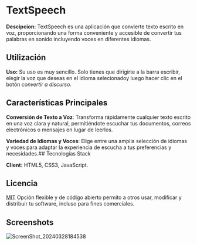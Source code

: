 # TextSpeech
**Descipcion:** TextSpeech es una aplicación que convierte texto escrito en voz, proporcionando una forma conveniente y accesible de convertir tus palabras en sonido incluyendo voces en diferentes idiomas.

## Utilización

**Uso:** Su uso es muy sencillo. Solo tienes que dirigirte a la barra  escribir, elegir la voz que deseas en el idioma selecionadoy luego hacer clic en el botón *convertir a discurso*.

## Características Principales

**Conversión de Texto a Voz**: Transforma rápidamente cualquier texto escrito en una voz clara y natural, permitiéndote escuchar tus documentos, correos electrónicos o mensajes en lugar de leerlos.

**Variedad de Idiomas y Voces**: Elige entre una amplia selección de idiomas y voces para adaptar la experiencia de escucha a tus preferencias y necesidades.## Tecnologías Stack

**Client:** HTML5, CSS3, JavaScript.

## Licencia

[MIT](https://choosealicense.com/licenses/mit/) Opción flexible y de código abierto permito a otros usar, modificar y distribuir tu software, incluso para fines comerciales.



## Screenshots

![ScreenShot_20240328184538](https://github.com/joosudev/TextSpeech/assets/47118243/e87f0c41-bed9-43e8-9050-674cfe147a58)



